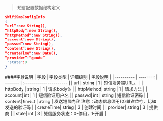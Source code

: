 > 短信配置数据结构定义

``` JSON
$WifiSmsConfigInfo
{
“url“:new String(),
“httpBody“:new String(),
“httpMethod“:new String(),
“account”:new String(),
“passwd”:new String(),
“content”:new String(),
“createTime“:new Date(),
“provider”:”guodu”
 "state":0
}

```

####字段说明
| 字段 | 字段类型 | 详细级别 | 字段说明                |
| ---------- | --------:| ------- | :---------------------- |
| url | string |  1 |   短信服务端URL。 |
| httpBody | string |  1 |   请求body体 |
| httpMethod|    string |  1 |   请求方法 |
| account|    int | 1 |   短信验证用户名 |
| passwd|    int | string |   短信验证密码 |
| content|  time_t |  string |   发送短信内容 注意：动态信息须用{0}做占位符，比如发送的验证码 |
| createTime|  string |  3 |   创建时间 |
| provider|  string |  3 |   提供商 |
| state|  int |  3 |   短信服务状态：0-停用，1-开启 |

